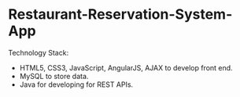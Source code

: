 # Restaurant-Reservation-System-App

Technology Stack:
* HTML5, CSS3, JavaScript, AngularJS, AJAX to develop front end. 
* MySQL to store data. 
* Java for developing for REST APIs. 
